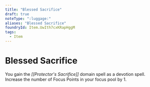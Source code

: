 ```yaml
---
title: "Blessed Sacrifice"
draft: true
noteType: ":luggage:"
aliases: "Blessed Sacrifice"
foundryId: Item.UwIth7cxKRapHggM
tags:
  - Item
---
```


# Blessed Sacrifice

You gain the _[[Protector's Sacrifice]]_ domain spell as a devotion spell. Increase the number of Focus Points in your focus pool by 1.

